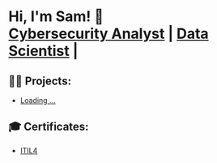 <h1>
  Hi, I'm Sam! 👋<br/>
  <a href="https://github.com/sam-itu">Cybersecurity Analyst</a> | 
  <a href="https://www.linkedin.com/in/sam-itu/">Data Scientist</a> | 
</h1>

<h2>👨‍💻 Projects:</h2>

- [Loading ...](https://github.com/sam-itu)

<h2>🎓 Certificates:</h2>

- [ITIL4](https://www.linkedin.com/in/sam-itu/)


<!--
**sam-itu/sam-itu** is a ✨ _special_ ✨ repository because its `README.md` (this file) appears on your GitHub profile.

Here are some ideas to get you started:

- 🔭 I’m currently working on ...
- 🌱 I’m currently learning ...
- 👯 I’m looking to collaborate on ...
- 🤔 I’m looking for help with ...
- 💬 Ask me about ...
- 📫 How to reach me: ...
- 😄 Pronouns: ...
- ⚡ Fun fact: ...
-->
